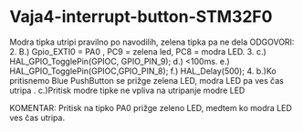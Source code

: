 # Vaja4-interrupt-button-STM32F0
Modra tipka utripi pravilno po navodilih, zelena tipka pa ne dela
ODGOVORI:
 2. B.) Gpio_EXTI0 = PA0 , PC9 = zelena led, PC8 = modra LED. 
 3. c.) HAL_GPIO_TogglePin(GPIOC, GPIO_PIN_9); 
    d.) <100ms.
    e.) HAL_GPIO_TogglePin(GPIOC,GPIO_PIN_8); 
    f.) HAL_Delay(500); 
 4. b.)Ko pritisnemo Blue PushButton se prižge zelena LED, modra LED pa ves čas utripa . 
    c.)Pritisk modre tipke ne vpliva na utripanje modre LED
    
KOMENTAR: Pritisk na tipko PA0 prižge zeleno LED, medtem ko modra LED ves čas utripa.
